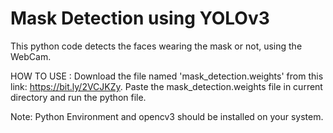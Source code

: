 # Mask Detection using YOLOv3

This python code detects the faces wearing the mask or not, using the WebCam.

HOW TO USE :
Download the file named 'mask_detection.weights' from this link: https://bit.ly/2VCJKZy.
Paste the mask_detection.weights file in current directory and run the python file.

Note: Python Environment and opencv3 should be installed on your system. 
 
